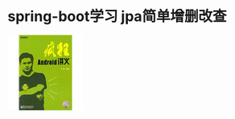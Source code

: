 # spring-boot学习 jpa简单增删改查
![](https://github.com/changbaibai/spring-boot/blob/simplespringdatajpatest/src/main/resources/static/img/android.jpg)


